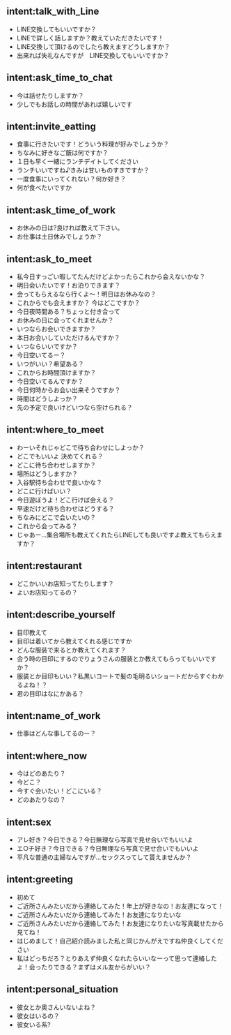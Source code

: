 ## intent:talk_with_Line
- LINE交換してもいいですか？
- LINEで詳しく話しますか？教えていただきたいです！
- LINE交換して頂けるのでしたら教えますどうしますか？
- 出来れば失礼なんですが　LINE交換してもいいですか？

## intent:ask_time_to_chat
- 今は話せたりしますか？
- 少しでもお話しの時間があれば嬉しいです

## intent:invite_eatting
- 食事に行きたいです！どういう料理が好みでしょうか？
- ちなみに好きなご飯は何ですか？
- １日も早く一緒にランチデイトしてください
- ランチいいですね♪きみは甘いものすきですか？
- 一度食事にいってくれない？何か好き？
- 何が食べたいですか

## intent:ask_time_of_work
- お休みの日は?良ければ教えて下さい。️
- お仕事は土日休みでしょうか？

## intent:ask_to_meet
- 私今日すっごい暇してたんだけどよかったらこれから会えないかな？
- 明日会いたいです！お泊りできます？
- 会ってもらえるなら行くよ～！明日はお休みなの？
- これからでも会えますか？ 今はどこですか？
- 今日夜時間ある？ちょっと付き合って
- お休みの日に会ってくれませんか？
- いつならお会いできますか？
- 本日お会いしていただけるんですか？
- いつならいいですか？
- 今日空いてるー？
- いつがいい？希望ある？
- これからお時間頂けますか？
- 今日空いてるんですか？
- 今日何時からお会い出来そうですか？
- 時間はどうしよっか？
- 先の予定で良いけどいつなら空けられる？

## intent:where_to_meet
- わーいそれじゃどこで待ち合わせにしよっか？
- どこでもいいよ 決めてくれる？
- どこに待ち合わせしますか？
- 場所はどうしますか？
- 入谷駅待ち合わせで良いかな？
- どこに行けばいい？
- 今日遊ぼうよ！どこ行けば会える？
- 早速だけど待ち合わせはどうする？
- ちなみにどこで会いたいの？
- これから会ってみる？
- じゃあー…集合場所も教えてくれたらLINEしても良いですよ教えてもらえますか？

## intent:restaurant
- どこかいいお店知ってたりします？
- よいお店知ってるの？

## intent:describe_yourself
- 目印教えて
- 目印は着いてから教えてくれる感じですか
- どんな服装で来るとか教えてくれます？
- 会う時の目印にするのでりょうさんの服装とか教えてもらってもいいですか？
- 服装とか目印もいい？私黒いコートで髪の毛明るいショートだからすぐわかるよね！？
- 君の目印はなにかある？

## intent:name_of_work
- 仕事はどんな事してるのー？

## intent:where_now
- 今はどのあたり？
- 今どこ？
- 今すぐ会いたい！どこにいる？
- どのあたりなの？

## intent:sex
- アレ好き？今日できる？今日無理なら写真で見せ合いでもいいよ
- エ○チ好き？今日できる？今日無理なら写真で見せ合いでもいいよ
- 平凡な普通の主婦なんですが…セックスってして貰えませんか？

## intent:greeting
- 初めて
- ご近所さんみたいだから連絡してみた！年上が好きなの！お友達になって！
- ご近所さんみたいだから連絡してみた！お友達になりたいな
- ご近所さんみたいだから連絡してみた！お友達になりたいな写真載せたから見てね！
- はじめまして！自己紹介読みました私と同じかんがえですね仲良くしてください
- 私はどっちだろ？とりあえず仲良くなれたらいいなーって思って連絡したよ！会ったりできる？まずはメル友からがいい？

## intent:personal_situation
- 彼女とか奥さんいないよね？
- 彼女はいるの？
- 彼女いる系?